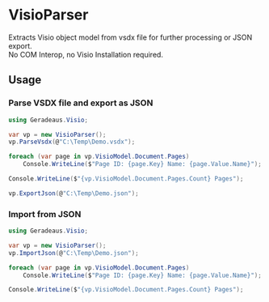 # VisioParser
Extracts Visio object model from vsdx file for further processing or JSON export.  
No COM Interop, no Visio Installation required.

## Usage
### Parse VSDX file and export as JSON
```C#
using Geradeaus.Visio;

var vp = new VisioParser();
vp.ParseVsdx(@"C:\Temp\Demo.vsdx");

foreach (var page in vp.VisioModel.Document.Pages)
    Console.WriteLine($"Page ID: {page.Key} Name: {page.Value.Name}");

Console.WriteLine($"{vp.VisioModel.Document.Pages.Count} Pages");

vp.ExportJson(@"C:\Temp\Demo.json");
```

### Import from JSON
```C#
using Geradeaus.Visio;

var vp = new VisioParser();
vp.ImportJson(@"C:\Temp\Demo.json");

foreach (var page in vp.VisioModel.Document.Pages)
    Console.WriteLine($"Page ID: {page.Key} Name: {page.Value.Name}");

Console.WriteLine($"{vp.VisioModel.Document.Pages.Count} Pages");
```